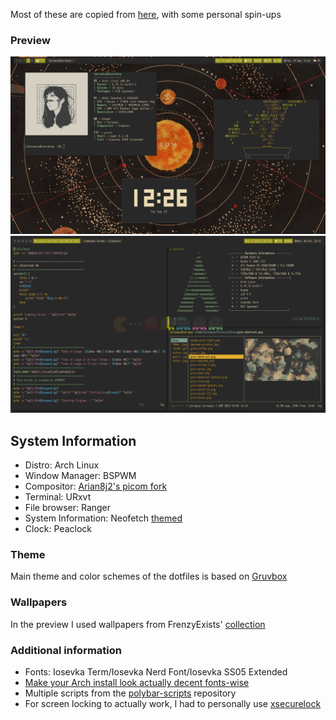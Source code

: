 Most of these are copied from [here](https://github.com/khyrthy/dotfiles), with some personal spin-ups

### Preview
![Preview](Preview.png)
![Preview2](Preview2.png)

## System Information
- Distro: Arch Linux
- Window Manager: BSPWM
- Compositor: [Arian8j2's picom fork](https://github.com/Arian8j2/picom)
- Terminal: URxvt
- File browser: Ranger
- System Information: Neofetch [themed](https://github.com/chick2d/neofetch-themes/)
- Clock: Peaclock

### Theme
Main theme and color schemes of the dotfiles is based on [Gruvbox](https://github.com/morhetz/gruvbox)

### Wallpapers
In the preview I used wallpapers from FrenzyExists' [collection](https://github.com/FrenzyExists/wallpapers)

### Additional information
- Fonts: Iosevka Term/Iosevka Nerd Font/Iosevka SS05 Extended
- [Make your Arch install look actually decent fonts-wise](https://gist.github.com/YoEight/d19112db56cd8f93835bf2d009d617f7)
- Multiple scripts from the [polybar-scripts](https://github.com/polybar/polybar-scripts/) repository
- For screen locking to actually work, I had to personally use [xsecurelock](https://github.com/google/xsecurelock)
